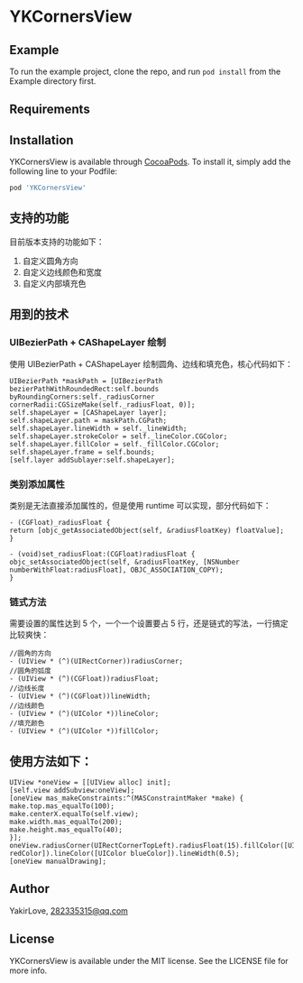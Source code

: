 # YKCornersView


## Example

To run the example project, clone the repo, and run `pod install` from the Example directory first.

## Requirements

## Installation

YKCornersView is available through [CocoaPods](https://cocoapods.org). To install
it, simply add the following line to your Podfile:

```ruby
pod 'YKCornersView'
```
## 支持的功能
目前版本支持的功能如下：
1. 自定义圆角方向
2. 自定义边线颜色和宽度
3. 自定义内部填充色

## 用到的技术
### UIBezierPath + CAShapeLayer 绘制
使用 UIBezierPath + CAShapeLayer 绘制圆角、边线和填充色，核心代码如下：
```
UIBezierPath *maskPath = [UIBezierPath bezierPathWithRoundedRect:self.bounds byRoundingCorners:self._radiusCorner cornerRadii:CGSizeMake(self._radiusFloat, 0)];
self.shapeLayer = [CAShapeLayer layer];
self.shapeLayer.path = maskPath.CGPath;
self.shapeLayer.lineWidth = self._lineWidth;
self.shapeLayer.strokeColor = self._lineColor.CGColor;
self.shapeLayer.fillColor = self._fillColor.CGColor;
self.shapeLayer.frame = self.bounds;
[self.layer addSublayer:self.shapeLayer];
```

### 类别添加属性
类别是无法直接添加属性的，但是使用 runtime 可以实现，部分代码如下：
```
- (CGFloat)_radiusFloat {
return [objc_getAssociatedObject(self, &radiusFloatKey) floatValue];
}

- (void)set_radiusFloat:(CGFloat)radiusFloat {
objc_setAssociatedObject(self, &radiusFloatKey, [NSNumber numberWithFloat:radiusFloat], OBJC_ASSOCIATION_COPY);
}
```
### 链式方法
需要设置的属性达到 5 个，一个一个设置要占 5 行，还是链式的写法，一行搞定比较爽快：
```
//圆角的方向
- (UIView * (^)(UIRectCorner))radiusCorner;
//圆角的弧度
- (UIView * (^)(CGFloat))radiusFloat;
//边线长度
- (UIView * (^)(CGFloat))lineWidth;
//边线颜色
- (UIView * (^)(UIColor *))lineColor;
//填充颜色
- (UIView * (^)(UIColor *))fillColor;
```

## 使用方法如下：
```
UIView *oneView = [[UIView alloc] init];
[self.view addSubview:oneView];
[oneView mas_makeConstraints:^(MASConstraintMaker *make) {
make.top.mas_equalTo(100);
make.centerX.equalTo(self.view);
make.width.mas_equalTo(200);
make.height.mas_equalTo(40);
}];
oneView.radiusCorner(UIRectCornerTopLeft).radiusFloat(15).fillColor([UIColor redColor]).lineColor([UIColor blueColor]).lineWidth(0.5);
[oneView manualDrawing];
```

## Author

YakirLove, 282335315@qq.com

## License

YKCornersView is available under the MIT license. See the LICENSE file for more info.
